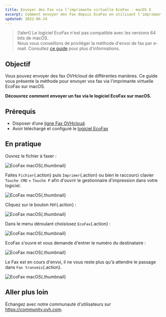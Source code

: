 ```yaml
---
title: Envoyer des Fax via l’imprimante virtuelle EcoFax - macOS X
excerpt: Comment envoyer des Fax depuis EcoFax en utilisant l'imprimante virtuelle - Version macOS X
updated: 2022-06-24
---
```


> [!alert]
> Le logiciel EcoFax n'est pas compatible avec les versions 64 bits de macOS.<br>
> Nous vous conseillons de priviléger la méthode d'envoi de fax par e-mail. Consultez [ce guide](/pages/web_cloud/phone_and_fax/fax/envoyer_des_fax_et_creer_des_campagnes_par_e_mail) pour plus d'informations.

## Objectif

Vous pouvez envoyer des fax OVHcloud de différentes manières. Ce guide vous présente la méthode pour envoyer vos fax via l'imprimante virtuelle EcoFax sur macOS.

**Découvrez comment envoyer un fax via le logiciel EcoFax sur macOS.**

## Prérequis

- Disposer d’une [ligne Fax OVHcloud](/links/telecom/fax).
- Avoir téléchargé et configuré le [logiciel EcoFax](/links/telecom/fax-ecofax)

## En pratique

Ouvrez le fichier à faxer :

![EcoFax macOS](images/img_2486.jpg){.thumbnail}

Faites `Fichier`{.action} puis `Imprimer`{.action} ou bien le raccourci clavier `Touche CMD` + `Touche P` afin d'ouvrir le gestionnaire d'impression dans votre logiciel.

![EcoFax macOS](images/img_2487.jpg){.thumbnail}

Cliquez sur le bouton `PDF`{.action} :

![EcoFax macOS](images/img_2488.jpg){.thumbnail}

Dans le menu déroulant choisissez `EcoFax`{.action} :

![EcoFax macOS](images/img_2489.jpg){.thumbnail}

EcoFax s'ouvre et vous demande d'entrer le numéro du destinataire :

![EcoFax macOS](images/img_2490.jpg){.thumbnail}

Le Fax est en cours d'envoi, il ne vous reste plus qu'à attendre le passage dans `Fax transmis`{.action}.

![EcoFax macOS](images/img_2491.jpg){.thumbnail}

## Aller plus loin

Échangez avec notre communauté d'utilisateurs sur <https://community.ovh.com>.
